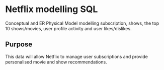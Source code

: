 # Netflix modelling SQL
Conceptual and ER Physical Model modelling subscription, shows, the top 10 shows/movies, user profile activity and user likes/dislikes. 
## Purpose
This data will allow Netflix to manage user subscriptions and provide personalised movie and show recommendations.
